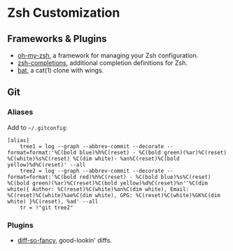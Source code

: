 # Zsh Customization

## Frameworks & Plugins

* [oh-my-zsh](https://github.com/robbyrussell/oh-my-zsh), a framework for managing your Zsh configuration.
* [zsh-completions](https://github.com/zsh-users/zsh-completions), additional completion definitions for Zsh.
* [bat](https://github.com/sharkdp/bat), a cat(1) clone with wings.

## Git

### Aliases

Add to `~/.gitconfig`:

```
[alias]
	tree1 = log --graph --abbrev-commit --decorate --format=format:'%C(bold blue)%h%C(reset) - %C(bold green)(%ar)%C(reset) %C(white)%s%C(reset) %C(dim white)- %an%C(reset)%C(bold yellow)%d%C(reset)' --all
	tree2 = log --graph --abbrev-commit --decorate --format=format:'%C(bold red)%h%C(reset) - %C(bold blue)%s%C(reset) %C(bold green)(%ar)%C(reset)%C(bold yellow)%d%C(reset)%n''%C(dim white){ Author: %C(reset)%C(white)%an%C(dim white), Email: %C(reset)%C(white)%ae%C(dim white), GPG: %C(reset)%C(white)%GK%C(dim white) }%C(reset), %ad' --all
	tr = !"git tree2"
```

### Plugins

* [diff-so-fancy](https://github.com/so-fancy/diff-so-fancy), good-lookin' diffs.
